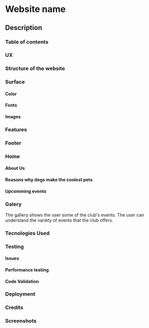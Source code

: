 # Website name

## Description

### Table of contents

### UX

### Structure of the website

### Surface

#### Color

#### Fonts

#### Images

### Features

### Footer

### Home

#### About Us

#### Reasons why dogs make the coolest pets

#### Upcomming events

### Galery

The gallery shows the user some of the club's events.
The user can understand the variety of events that the club offers.

### Tecnologies Used

### Testing

#### Issues

#### Performance testing

#### Code Validation

### Deployment

### Credits

### Screenshots


